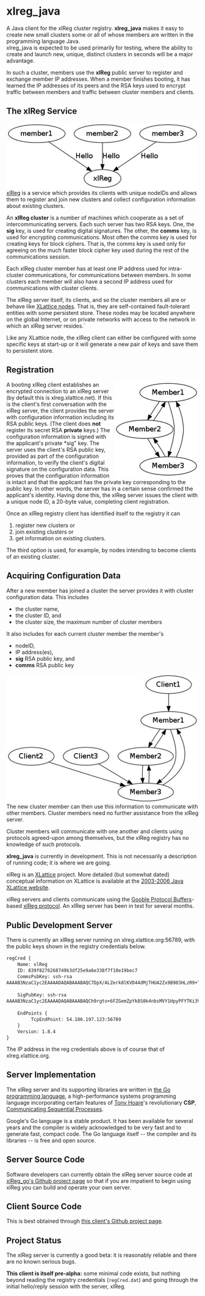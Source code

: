 # xlreg_java

A Java client for the xlReg cluster registry.  **xlreg_java**
makes it easy to create new small clusters some or all of whose members are
written in the programming language Java.  
xlreg_java is expected to be used primarily for testing, where
the ability to create and launch new, unique, distinct clusters in seconds
will be a major advantage.

In such a cluster, members use the **xlReg** public server to register and
exchange member IP addresses.  When a member finishes booting, it has 
learned the IP addresses of its peers and the RSA keys used to encrypt 
traffic between members and traffic between cluster members and clients.

## The xlReg Service

<img src="img/xl-registration.jpg" alt="xl-registration" style="float:left" title="members registering with xlReg">

[xlReg](http://jddixon.github.io/xlReg_go)
is a service which provides its clients with unique nodeIDs and allows them
to register and join new clusters and collect configuration information
about existing clusters.

An **xlReg cluster** is a number of machines
which cooperate as a set of intercommunicating servers.  Each
such server has two RSA keys.  One, the **sig** key, is used for creating
digital signatures.  The other, the **comms** key, is used for encrypting
communications.  Most often the comms key is used for creating keys for
block ciphers. That is, the comms key is used only for agreeing on the
much faster block cipher key used during the rest of the communications
session.

Each xlReg cluster member has at least one IP address used for
intra-cluster communications, for communications between members.  In some
clusters each member will also have a second IP address used for 
communications with cluster clients.

The xlReg server itself, its clients, and so the cluster members all are
or behave like
[XLattice nodes](http://jddixon.github.io/xlNode_go).
That is, they are self-contained fault-tolerant entities with some
persistent store.  These nodes may be located anywhere on the global
Internet, or on private networks with access to the network in which
an xlReg server resides.`

Like any XLattice node, the xlReg client can either be configured with some
specific keys at start-up or it will generate a new pair of keys and save
them to persistent store.

## Registration

<img src="img/simple-cluster.jpg" alt="simple-cluster" style="float:right" title="small cluster, no clients">

A booting xlReg client establishes an encrypted connection to an xlReg server 
(by default this is xlreg.xlattice.net).
If this is the client's first conversation with the xlReg server, the client 
provides the server with configuration information including its RSA public
keys.  (The client does **not** register its secret RSA **private** keys.)
The configuration information is signed with the applicant's private
*sig" key.  The server uses the
client's RSA public key, provided as part of the configuration information, to
verify the client's digital signature on the configuration data.  This proves
that the configuration information is intact and that the applicant has the
private key corresponding to the public key.  In other words, the server has
in a certain sense confirmed the applicant's identity.  Having done this,
the xlReg server issues the client with a unique node ID, a 20-byte value,
completing client registration.

Once an xlReg registry client has identified itself to the registry it can

1. register new clusters or
2. join existing clusters or
3. get information on existing clusters.

The third option is used, for example, by nodes intending to become clients
of an existing cluster.

## Acquiring Configuration Data

After a new member has joined a cluster the server provides it
with cluster configuration data.  This includes

* the cluster name,
* the cluster ID, and
* the cluster size, the  maximum number of cluster members

It also includes for each current cluster member the member's

* nodeID,
* IP address(es),
* **sig** RSA public key, and
* **comms** RSA public key

<img src="img/cluster-with-clients.jpg" alt="cluster-with-clients" style="float:left" title="cluster with clients">

The new cluster member can then use this information to communicate with
other members.  Cluster members need no further assistance from the
xlReg server.

Cluster members will communicate with one another and clients
using protocols agreed-upon among themselves, but the xlReg registry
has no knowledge of such protocols.

**xlreg_java** is currently in development.  This is not
necessarily a description of running code; it is where we are going.

xlReg is an [XLattice](http://jddixon.github.io/xlattice_go/) project.  More
detailed (but somewhat dated) conceptual information on XLattice
is available at the [2003-2006 Java XLattice website](http://www.xlattice.org).

xlReg servers and clients communicate using the
[Gooble Protocol Buffers](http://code.google.com/p/protobuf/)-based
[xlReg protocol](http://jddixon.github.io/xlReg_go/xlReg_protocol.html).
An xlReg server has been in test for several months.

## Public Development Server

There is currently an xlReg server running on xlreg.xlattice.org:56789,
with the public keys shown in the registry credentials below.

	regCred {
	    Name: xlReg
	    ID: 839f8276268749b3df25e9a6e338f7f10e19bec7
	    CommsPubKey: ssh-rsa AAAAB3NzaC1yc2EAAAADAQABAAABAQC7DpX/ALZerk8lKVD44dMjTHUA2Zx9B903HLzR9+Ts3juG8SlWlymortpVzIks++MmY8TTGTF1VKdtb7DcuwwZWcGMaKVjiKTf9/isxxrrFmmavwubm966KKy8/EuS4rYjdiV97B51WT753kLU2sm1JDhiPlBTMb3CpIA+APmqoflsAcGHplSGYy+9QTYNcv5/Oz6QNZ3fa3Gm6PwElKIuYiVSzrwZOf4fFyBRNHenp6n3HUnyVdfLXUj9P0k/DDr5hgyDBWcL+J8LKT0EXrDUvwersoF1kpGrtJ4Q/00AQ9xauNPayFLAFLg0HEBXRn4no/iLpIyAuTvOZJVT+5xb
	
	    SigPubKey: ssh-rsa AAAAB3NzaC1yc2EAAAADAQABAAABAQCh9rgto+6FZGemZpYk8S0k4nbsMVY1HpyPFYTKi3VtOgSd8qW36q89ZBjBCqM8fCL44nt6Gz2omquG82DvVj75/oGKnX6E0+Gk1A3ujYzMYppQ4kfYy+NnGIJoUoe/Be0Ud0TPwc89nVSrNaQnESaw2nJ2tkMwHxp1Yrfjqa5y961+NCAmK2gVeWkx0MF6H0oWUcKb19lkaCoij97MhoesyMAn01YKsuuyKLK+ktTpxsKjS24kXU1M/pVP+JQI/qSi0CZuEee4rW1EnibPBwR37y91qQI5z8GFch7ELPwfBSMLBDDG8NmJDvM1Qn88wlzUA/7Atp/gvmjYZ5obcHV5
	
	    EndPoints {
	         TcpEndPoint: 54.186.197.123:56789
	    }
	    Version: 1.8.4
	}

The IP address in the reg credentials above is of course that of xlreg.xlattice.org.

## Server Implementation

The xlReg server and its supporting libraries are written in
[the Go programming language](http://golang.org), a high-performance
systems programming language incorporating certain features of
[Tony Hoare](http://en.wikipedia.org/wiki/Tony_Hoare)'s
revolutionary **CSP**,
[Communicating Sequential Processes](http://www.usingcsp.com).

Google's Go language is a stable product.  It has been available for 
several years and the compiler is widely acknowledged to be very fast
and to generate fast, compact code.  The Go language itself --
the compiler and its libraries -- is free and open source.

## Server Source Code

Software developers can currently obtain the xlReg server source code at
[xlReg_go's Github project page](https://github.com/jddixon/xlReg_go/)
so that if you are impatient to begin using xlReg you can build and operate
your own server.

## Client Source Code

This is best obtained through
[this client's Github project page](https://github.com/jddixon/xlreg_java/).

## Project Status

The xlReg server is currently a good beta: it is reasonably reliable and
there are no known serious bugs.

**This client is itself pre-alpha:** some minimal code exists, but nothing
beyond reading the registry credentials (`regCred.dat`) and going through
the initial hello/reply session with the server, xlReg.
